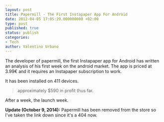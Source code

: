```yaml
---
layout: post
title: Papermill - The First Instapaper App For Android
date: 2012-04-05 17:05:29.000000000 +02:00
type: post
published: true
status: publish
categories:
- Tech
author: Valentino Urbano
---
```


The developer of papermill, the first Instapaper app for Android has written an analysis of his first week on the android market.
The app is priced at 3.99€ and it requires an Instapaper subscription to work.

It has been installed on 411 devices.

> approximately $590 in profit thus far.

After a week, the launch week.

**Update (October 9, 2014):** Papermill has been removed from the store so I've taken the link down since it's a 404 now.